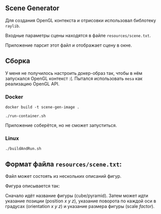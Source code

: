 ## Scene Generator
Для создания OpenGL контекста и отрисовки использовал библотеку `raylib`. 

Входные параметры сцены находятся в файле `resources/scene.txt`.

Приложение парсит этот файл и отображает сцену в окне.

## Сборка
У меня не получилось настроить докер-образ так, чтобы в нём запускался OpenGL контекст :(.
Пытался использовать `mesa` как реализацию OpenGL API.

### Docker
```shell
docker build -t scene-gen-image .

./run-container.sh
```

Приложение соберётся, но не сможет запуститься.

### Linux
```shell
./buildAndRun.sh
```


## Формат файла `resources/scene.txt`:

Файл может состоять из нескольких описаний фигур.

Фигура описывается так:

Сначало идёт название фигуры (cube/pyramid).
Затем может идти указание позиции (position *x* *y* *z*),
указание поворота по каждой оси в градусах (orientation *x* *y* *z*)
и указание размера фигуры (scale *factor*).